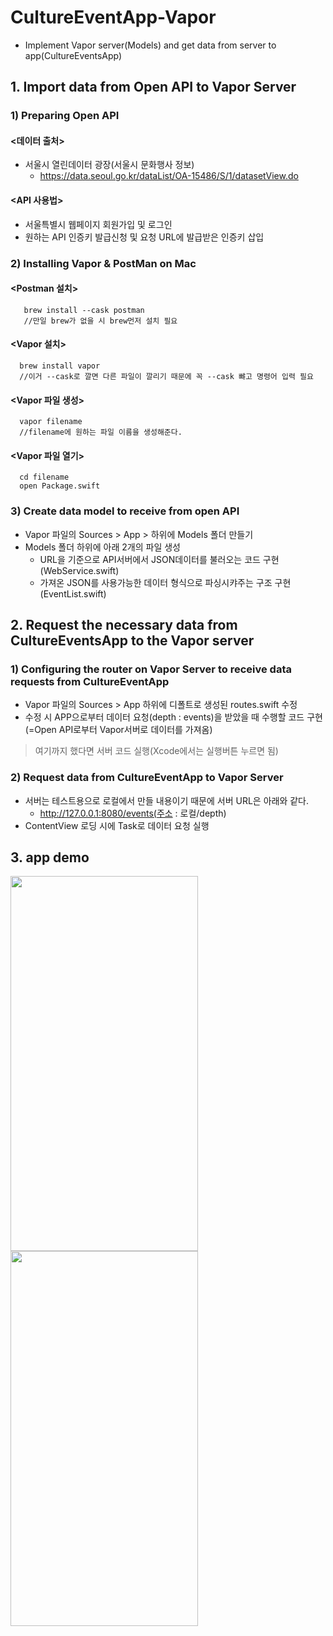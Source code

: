 # CultureEventApp-Vapor
- Implement Vapor server(Models) and get data from server to app(CultureEventsApp)

## 1. Import data from Open API to Vapor Server

### 1) Preparing Open API 
#### <데이터 출처>
  - 서울시 열린데이터 광장(서울시 문화행사 정보)
    - https://data.seoul.go.kr/dataList/OA-15486/S/1/datasetView.do

#### <API 사용법>
  - 서울특별시 웹페이지 회원가입 및 로그인
  - 원하는 API 인증키 발급신청 및 요청 URL에 발급받은 인증키 삽입


### 2) Installing Vapor & PostMan on Mac
#### <Postman 설치>
       brew install --cask postman
       //만일 brew가 없을 시 brew먼저 설치 필요
       
#### <Vapor 설치>
      brew install vapor
      //이거 --cask로 깔면 다른 파일이 깔리기 때문에 꼭 --cask 뺘고 명령어 입력 필요
      
#### <Vapor 파일 생성>
      vapor filename
      //filename에 원하는 파일 이름을 생성해준다.
      
#### <Vapor 파일 열기>
      cd filename
      open Package.swift


### 3) Create data model to receive from open API
  - Vapor 파일의 Sources > App > 하위에 Models 폴더 만들기
  - Models 폴더 하위에 아래 2개의 파일 생성
    - URL을 기준으로 API서버에서 JSON데이터를 불러오는 코드 구현(WebService.swift)
    - 가져온 JSON를 사용가능한 데이터 형식으로 파싱시캬주는 구조 구현(EventList.swift)

## 2. Request the necessary data from CultureEventsApp to the Vapor server

### 1) Configuring the router on Vapor Server to receive data requests from CultureEventApp
  - Vapor 파일의 Sources > App 하위에 디폴트로 생성된 routes.swift 수정
  - 수정 시 APP으로부터 데이터 요청(depth : events)을 받았을 때 수행할 코드 구현(=Open API로부터 Vapor서버로 데이터를 가져옴)
  
  > 여기까지 했다면 서버 코드 실행(Xcode에서는 실행버튼 누르면 됨)


### 2) Request data from CultureEventApp to Vapor Server
  - 서버는 테스트용으로 로컬에서 만들 내용이기 때문에 서버 URL은 아래와 같다.
    - http://127.0.0.1:8080/events(주소 : 로컬/depth)
  - ContentView 로딩 시에 Task로 데이터 요청 실행


## 3. app demo
<img src="https://user-images.githubusercontent.com/55937627/205846678-14886a9e-2074-43ae-9e73-e1966af04f62.gif" width="300" height="600"/><img src="https://user-images.githubusercontent.com/55937627/205846692-0e5200f5-829e-43ec-b887-94a32e4e6f2a.gif" width="300" height="600"/>


